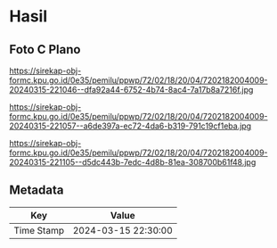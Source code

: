 # Hasil

## Foto C Plano

https://sirekap-obj-formc.kpu.go.id/0e35/pemilu/ppwp/72/02/18/20/04/7202182004009-20240315-221046--dfa92a44-6752-4b74-8ac4-7a17b8a7216f.jpg

https://sirekap-obj-formc.kpu.go.id/0e35/pemilu/ppwp/72/02/18/20/04/7202182004009-20240315-221057--a6de397a-ec72-4da6-b319-791c19cf1eba.jpg

https://sirekap-obj-formc.kpu.go.id/0e35/pemilu/ppwp/72/02/18/20/04/7202182004009-20240315-221105--d5dc443b-7edc-4d8b-81ea-308700b61f48.jpg


## Metadata

| Key        | Value               |
| ---------- | ------------------- |
| Time Stamp | 2024-03-15 22:30:00 |



